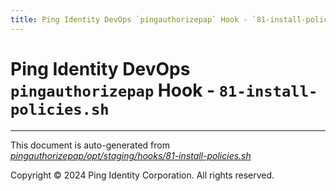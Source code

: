 ```yaml
---
title: Ping Identity DevOps `pingauthorizepap` Hook - `81-install-policies.sh`
---
```


# Ping Identity DevOps `pingauthorizepap` Hook - `81-install-policies.sh`

---
This document is auto-generated from _[pingauthorizepap/opt/staging/hooks/81-install-policies.sh](https://github.com/pingidentity/pingidentity-docker-builds/blob/master/pingauthorizepap/opt/staging/hooks/81-install-policies.sh)_

Copyright © 2024 Ping Identity Corporation. All rights reserved.
